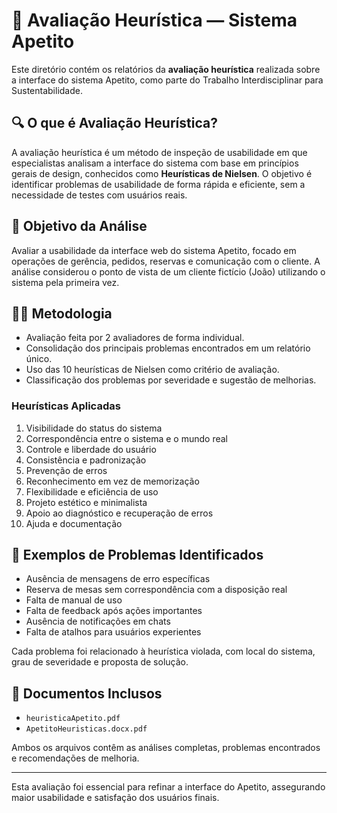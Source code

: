 
# 🧐 Avaliação Heurística — Sistema Apetito

Este diretório contém os relatórios da **avaliação heurística** realizada sobre a interface do sistema Apetito, como parte do Trabalho Interdisciplinar para Sustentabilidade.

## 🔍 O que é Avaliação Heurística?

A avaliação heurística é um método de inspeção de usabilidade em que especialistas analisam a interface do sistema com base em princípios gerais de design, conhecidos como **Heurísticas de Nielsen**. O objetivo é identificar problemas de usabilidade de forma rápida e eficiente, sem a necessidade de testes com usuários reais.

## 🎯 Objetivo da Análise

Avaliar a usabilidade da interface web do sistema Apetito, focado em operações de gerência, pedidos, reservas e comunicação com o cliente. A análise considerou o ponto de vista de um cliente fictício (João) utilizando o sistema pela primeira vez.

## 👨‍🔬 Metodologia

- Avaliação feita por 2 avaliadores de forma individual.
- Consolidação dos principais problemas encontrados em um relatório único.
- Uso das 10 heurísticas de Nielsen como critério de avaliação.
- Classificação dos problemas por severidade e sugestão de melhorias.

### Heurísticas Aplicadas

1. Visibilidade do status do sistema  
2. Correspondência entre o sistema e o mundo real  
3. Controle e liberdade do usuário  
4. Consistência e padronização  
5. Prevenção de erros  
6. Reconhecimento em vez de memorização  
7. Flexibilidade e eficiência de uso  
8. Projeto estético e minimalista  
9. Apoio ao diagnóstico e recuperação de erros  
10. Ajuda e documentação  

## 🚨 Exemplos de Problemas Identificados

- Ausência de mensagens de erro específicas  
- Reserva de mesas sem correspondência com a disposição real  
- Falta de manual de uso  
- Falta de feedback após ações importantes  
- Ausência de notificações em chats  
- Falta de atalhos para usuários experientes  

Cada problema foi relacionado à heurística violada, com local do sistema, grau de severidade e proposta de solução.

## 📄 Documentos Inclusos

- `heuristicaApetito.pdf`  
- `ApetitoHeuristicas.docx.pdf`

Ambos os arquivos contêm as análises completas, problemas encontrados e recomendações de melhoria.

---

Esta avaliação foi essencial para refinar a interface do Apetito, assegurando maior usabilidade e satisfação dos usuários finais.
